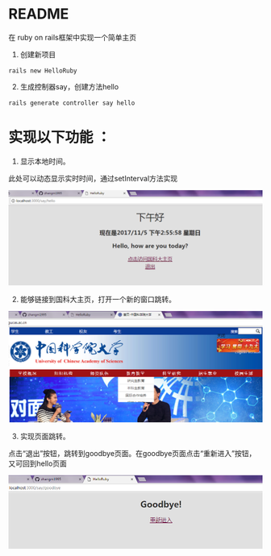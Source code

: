 # README

在 ruby on rails框架中实现一个简单主页

1. 创建新项目
```
rails new HelloRuby
```

2. 生成控制器say，创建方法hello
```
rails generate controller say hello
```

# 实现以下功能 ：

1. 显示本地时间。

此处可以动态显示实时时间，通过setInterval方法实现

<img src="/lib/01.png">

2. 能够链接到国科大主页，打开一个新的窗口跳转。

<img src="/lib/02.png">

3. 实现页面跳转。

点击“退出”按钮，跳转到goodbye页面。在goodbye页面点击“重新进入”按钮，又可回到hello页面

<img src="/lib/03.png">
